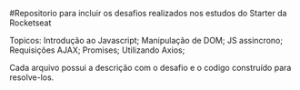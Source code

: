 #Repositorio para incluir os desafios realizados nos estudos do Starter da Rocketseat

Topicos:
Introdução ao Javascript;
Manipulação de DOM;
JS assincrono; 
  Requisições AJAX;
  Promises;
  Utilizando Axios;

Cada arquivo possui a descrição com o desafio e o codigo construído para resolve-los. 
